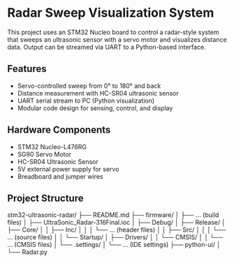 # Radar Sweep Visualization System

This project uses an STM32 Nucleo board to control a radar-style system that sweeps an ultrasonic sensor with a servo motor and visualizes distance data. Output can be streamed via UART to a Python-based interface.

## Features

- Servo-controlled sweep from 0° to 180° and back
- Distance measurement with HC-SR04 ultrasonic sensor
- UART serial stream to PC (Python visualization)
- Modular code design for sensing, control, and display

## Hardware Components

- STM32 Nucleo-L476RG
- SG90 Servo Motor
- HC-SR04 Ultrasonic Sensor
- 5V external power supply for servo
- Breadboard and jumper wires

## Project Structure

stm32-ultrasonic-radar/
├── README.md
├── firmware/
│   ├── ... (build files)
│   ├── UltraSonic_Radar-316Final.ioc
│   ├── Debug/
│   ├── Release/
│   ├── Core/
│   │   ├── Inc/
│   │   │   └── ... (header files)
│   │   ├── Src/
│   │   │   └── ... (source files)
│   │   └── Startup/
│   ├── Drivers/
│   │   └── CMSIS/
│   │       └── ... (CMSIS files)
│   └── .settings/
│       └── ... (IDE settings)
├── python-ui/
│   └── Radar.py
